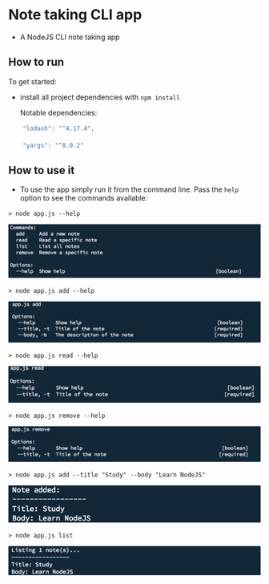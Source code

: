 # Note taking CLI app

* A NodeJS CLI note taking app 

## How to run

To get started:

* install all project dependencies with `npm install`

  Notable dependencies:
```js
    "lodash": "^4.17.4",
    
    "yargs": "^8.0.2"
```

## How to use it

* To use the app simply run it from the command line. Pass the `help` option to see the commands available:
```
> node app.js --help
```
![Screen Shot for help command](docs/Screen_help.png?raw=true)

```
> node app.js add --help
```
![Screen Shot for add help command](docs/Screen_add_help.png?raw=true)

```
> node app.js read --help
```
![Screen Shot for read help command](docs/Screen_read_help.png?raw=true)

```
> node app.js remove --help
```
![Screen Shot for remove help command](docs/Screen_remove_help.png?raw=true)

```
> node app.js add --title "Study" --body "Learn NodeJS"
```
![Screen Shot for add command](docs/Screen_add.png?raw=true)

```
> node app.js list
```
![Screen Shot for list command](docs/Screen_list.png?raw=true)

